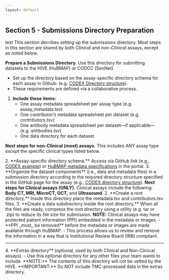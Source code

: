 ```yaml
---
layout: default
---
```


## Section 5 - Submissions Directory Preparation
test
This section decribes setting up the submissions directory. Most steps in this section are shared by both <span class="txt--highlight">_Clinical_</span> and _non-Clinical_ assays, except as noted below.

**Prepare a Submissions Directory.** Use this directory for submitting datasets to the HIVE (HuBMAP) or CODCC (SenNet).
- Set up the directory based on the assay-specific directory schema for each assay in Github: (e.g. [CODEX Directory structure](https://hubmapconsortium.github.io/ingest-validation-tools/codex/)).
- These requirements are defined via a collaborative process.

1. **Include these items:**
   - One assay metadata spreadsheet per assay type (e.g. assay_metadata.tsv)
   - One contributor’s metadata spreadsheet per dataset (e.g. contributors.tsv)
   - One antibody metadata spreadsheet  per dataset—if applicable—(e.g. antibodies.tsv)
   - One data directory for each dataset

**Next steps for non-Clinical (most) assays.** This includes ANY assay type _except_ the specific clinical types listed below.

<mdit>
2. **Assay-specific directory schema.** Access via GitHub link (e.g., <a href="https://software.docs.hubmapconsortium.org/assays/codex">CODEX example</a>) or <a href="https://software.docs.hubmapconsortium.org/metadata">HuBMAP metadata specifications</a> in the portal.
3. **Organize the dataset components** (i.e., data and metadata files) in a submission directory according to the required directory structure specified in the GitHub page for the assay (e.g., <a href="https://github.com/hubmapconsortium/ingest-validation-tools/tree/main/docs/codex">CODEX directory structure</a>).
</mdit>
<span class="txt--highlight"> 
<b>Next steps for Clinical assays (ONLY)</b>. Clinical assays include the following: <b>Body CT, MRI, MicroCT, OCT,</b> and <b>Ultrasound</b>.</span>
<mdit>
2. **Create a root directory.** Inside this directory place the metadata.tsv and contributors.tsv files.
3. **Create a data subdirectory inside the root directory.** When all the files are ready, compress the root directory using a utility (e.g. tar or .zip) to reduce its file size for submission.
</mdit>
<span class="txt--highlight"><b>NOTE:</b> Clinical assays may have protected patient information (PPI) embedded in the metadata or images.</span>
- **PPI _must_ be removed** before the metadata or images are made available through HuBMAP.
- This process allows us to review and remove the information in a way that is Institutional Review Board (IRB) compliant.

<hr>
<mdit>
4. **Extras directory** (optional, used by both Clinical and Non-Clinical assays).
   - Use this optional directory for any other files your team wants to include.
</mdit>
**NOTE:** The contents of this directory will not be vetted by the HIVE.
**IMPORTANT:** Do NOT include TMC-processed data in the extras directory.
